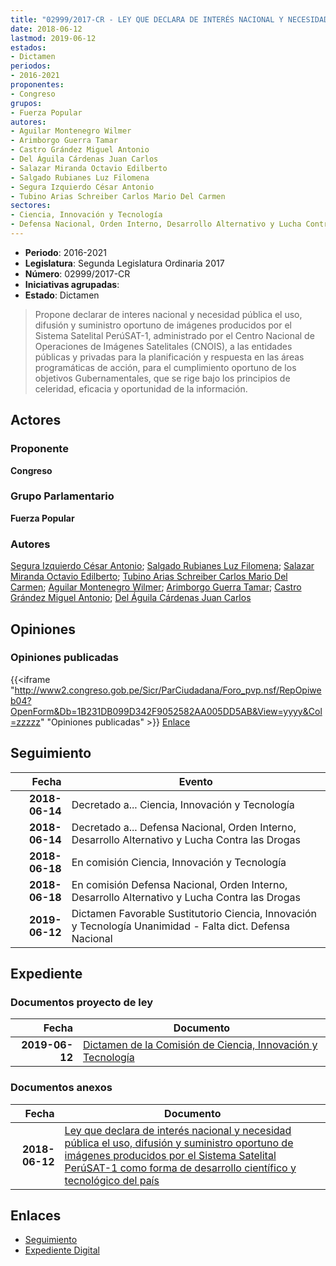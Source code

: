 ```yaml
---
title: "02999/2017-CR - LEY QUE DECLARA DE INTERÉS NACIONAL Y NECESIDAD PÚBLICA EL USO, DIFUSIÓN Y SUMINISTRO OPORTUNO DE IMÁGENES PRODUCIDOS POR EL SISTEMA SATELITAL PERÚSAT-1 COMO FORMA DE DESARROLLO CIENTÍFICO Y TECNOLÓGICO DEL PAÍS"
date: 2018-06-12
lastmod: 2019-06-12
estados:
- Dictamen
periodos:
- 2016-2021
proponentes:
- Congreso
grupos:
- Fuerza Popular
autores:
- Aguilar Montenegro Wilmer
- Arimborgo Guerra Tamar
- Castro Grández Miguel Antonio
- Del Águila Cárdenas Juan Carlos
- Salazar Miranda Octavio Edilberto
- Salgado Rubianes Luz Filomena
- Segura Izquierdo César Antonio
- Tubino Arias Schreiber Carlos Mario Del Carmen
sectores:
- Ciencia, Innovación y Tecnología
- Defensa Nacional, Orden Interno, Desarrollo Alternativo y Lucha Contra las Drogas
---
```

- **Periodo**: 2016-2021
- **Legislatura**: Segunda Legislatura Ordinaria 2017
- **Número**: 02999/2017-CR
- **Iniciativas agrupadas**: 
- **Estado**: Dictamen

> Propone declarar de interes nacional y necesidad pública el uso, difusión y suministro oportuno de imágenes producidos por el Sistema Satelital PerúSAT-1, administrado por el Centro Nacional de Operaciones de Imágenes Satelitales (CNOIS), a las entidades públicas y privadas para la planificación y respuesta en las áreas programáticas de acción, para el cumplimiento oportuno de los objetivos Gubernamentales, que se rige bajo los principios de celeridad, eficacia y oportunidad de la información.


## Actores

### Proponente

**Congreso**

### Grupo Parlamentario

**Fuerza Popular**

### Autores

[Segura Izquierdo César Antonio](mailto:mailto:csegura@congreso.gob.pe); [Salgado Rubianes Luz Filomena](mailto:mailto:lsalgado@congreso.gob.pe); [Salazar Miranda Octavio Edilberto](mailto:mailto:osalazar@congreso.gob.pe); [Tubino Arias Schreiber Carlos Mario Del Carmen](mailto:mailto:ctubino@congreso.gob.pe); [Aguilar Montenegro Wilmer](mailto:mailto:waguilar@congreso.gob.pe); [Arimborgo Guerra Tamar](mailto:mailto:tarimborgo@congreso.gob.pe); [Castro Grández Miguel Antonio](mailto:mailto:macastro@congreso.gob.pe); [Del Águila Cárdenas Juan Carlos](mailto:mailto:jdelaguila@congreso.gob.pe)

## Opiniones

### Opiniones publicadas

{{<iframe "http://www2.congreso.gob.pe/Sicr/ParCiudadana/Foro_pvp.nsf/RepOpiweb04?OpenForm&Db=1B231DB099D342F9052582AA005DD5AB&View=yyyy&Col=zzzzz" "Opiniones publicadas" >}}
[Enlace](http://www2.congreso.gob.pe/Sicr/ParCiudadana/Foro_pvp.nsf/RepOpiweb04?OpenForm&Db=1B231DB099D342F9052582AA005DD5AB&View=yyyy&Col=zzzzz)


## Seguimiento

| Fecha | Evento |
|------:|--------|
| **2018-06-14** | Decretado a... Ciencia, Innovación y Tecnología |
| **2018-06-14** | Decretado a... Defensa Nacional, Orden Interno, Desarrollo Alternativo y Lucha Contra las Drogas |
| **2018-06-18** | En comisión Ciencia, Innovación y Tecnología |
| **2018-06-18** | En comisión Defensa Nacional, Orden Interno, Desarrollo Alternativo y Lucha Contra las Drogas |
| **2019-06-12** | Dictamen Favorable Sustitutorio Ciencia, Innovación y Tecnología Unanimidad - Falta dict. Defensa Nacional |

## Expediente

### Documentos proyecto de ley

| Fecha | Documento |
|------:|-----------|
| **2019-06-12** | [Dictamen de la Comisión de Ciencia, Innovación y Tecnología](http://www.leyes.congreso.gob.pe/Documentos/2016_2021/Dictamenes/Proyectos_de_Ley/02999DC02MAY20190612.pdf) |

### Documentos anexos

| Fecha | Documento |
|------:|-----------|
| **2018-06-12** | [Ley que declara de interés nacional y necesidad pública el uso, difusión y suministro oportuno de imágenes producidos por el Sistema Satelital PerúSAT-1 como forma de desarrollo científico y tecnológico del país](http://www.leyes.congreso.gob.pe/Documentos/2016_2021/Proyectos_de_Ley_y_de_Resoluciones_Legislativas/PL0299920180612..PDF) |

## Enlaces

- [Seguimiento](http://www2.congreso.gob.pe/Sicr/TraDocEstProc/CLProLey2016.nsf/f7fff46988ca05b1052578e100829cc7/0b5fc7b1f7452ca1052582aa00624da7?OpenDocument)
- [Expediente Digital](http://www2.congreso.gob.pe/Sicr/TraDocEstProc/Expvirt_2011.nsf/visbusqptramdoc1621/02999?opendocument)

